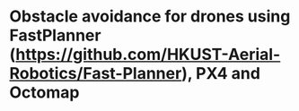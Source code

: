 # Obstacle avoidance for drones using FastPlanner (https://github.com/HKUST-Aerial-Robotics/Fast-Planner), PX4 and Octomap